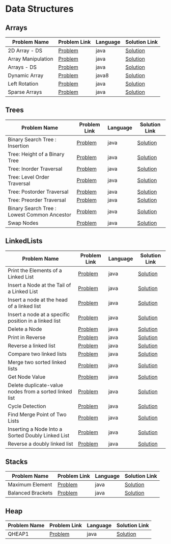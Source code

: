 # Data Structures

## Arrays

|Problem Name|Problem Link|Language|Solution Link|
---|---|---|---
|2D Array - DS|[Problem](https://www.hackerrank.com/challenges/2d-array/problem)|java|[Solution](./Arrays/2DArray-DS.java)|
|Array Manipulation|[Problem](https://www.hackerrank.com/challenges/crush/problem)|java|[Solution](./Arrays/ArrayManipulation.java)|
|Arrays - DS|[Problem](https://www.hackerrank.com/challenges/arrays-ds/problem)|java|[Solution](./Arrays/Arrays-DS.java)|
|Dynamic Array|[Problem](https://www.hackerrank.com/challenges/dynamic-array/problem)|java8|[Solution](./Arrays/DynamicArray.java)|
|Left Rotation|[Problem](https://www.hackerrank.com/challenges/array-left-rotation/problem)|java|[Solution](./Arrays/LeftRotation.java)|
|Sparse Arrays|[Problem](https://www.hackerrank.com/challenges/sparse-arrays/problem)|java|[Solution](./Arrays/SparseArrays.java)|

## Trees

|Problem Name|Problem Link|Language|Solution Link|
---|---|---|---
|Binary Search Tree : Insertion|[Problem](https://www.hackerrank.com/challenges/binary-search-tree-insertion/problem)|java|[Solution](./Trees/BinarySearchTree:Insertion.java)|
|Tree: Height of a Binary Tree|[Problem](https://www.hackerrank.com/challenges/tree-height-of-a-binary-tree/problem)|java|[Solution](./Trees/HeightofaBinaryTree.java)|
|Tree: Inorder Traversal|[Problem](https://www.hackerrank.com/challenges/tree-inorder-traversal/problem)|java|[Solution](./Trees/InorderTraversal.java)|
|Tree: Level Order Traversal|[Problem](https://www.hackerrank.com/challenges/tree-level-order-traversal/problem)|java|[Solution](./Trees/LevelOrderTraversal.java)|
|Tree: Postorder Traversal|[Problem](https://www.hackerrank.com/challenges/tree-postorder-traversal/problem)|java|[Solution](./Trees/PostorderTraversal.java)|
|Tree: Preorder Traversal|[Problem](https://www.hackerrank.com/challenges/tree-preorder-traversal/problem)|java|[Solution](./Trees/PreorderTraversal.java)|
|Binary Search Tree : Lowest Common Ancestor|[Problem](https://www.hackerrank.com/challenges/binary-search-tree-lowest-common-ancestor/problem)|java|[Solution](./Trees/BinarySearchTreeLowestCommonAncestor.java)|
|Swap Nodes|[Problem](https://www.hackerrank.com/challenges/swap-nodes-algo/problem)|java|[Solution](./Trees/SwapNodes.java)|

## LinkedLists

|Problem Name|Problem Link|Language|Solution Link|
---|---|---|---
|Print the Elements of a Linked List|[Problem](https://www.hackerrank.com/challenges/print-the-elements-of-a-linked-list/problem)|java|[Solution](./LinkedLists/PrinttheElementsofaLinkedList.java)|
|Insert a Node at the Tail of a Linked List|[Problem](https://www.hackerrank.com/challenges/insert-a-node-at-the-tail-of-a-linked-list/problem)|java|[Solution](./LinkedLists/InsertaNodeattheTailofaLinkedList.java)|
|Insert a node at the head of a linked list|[Problem](https://www.hackerrank.com/challenges/insert-a-node-at-the-head-of-a-linked-list/problem)|java|[Solution](./LinkedLists/InsertANodeAtTheHeadOfalinkedlist.java)|
|Insert a node at a specific position in a linked list|[Problem](https://www.hackerrank.com/challenges/insert-a-node-at-a-specific-position-in-a-linked-list/problem)|java|[Solution](./LinkedLists/InsertaNodeAtaSpecificPositionInaLinkedList.java)|
|Delete a Node|[Problem](https://www.hackerrank.com/challenges/delete-a-node-from-a-linked-list/problem)|java|[Solution](./LinkedLists/DeleteaNode.java)|
|Print in Reverse|[Problem](https://www.hackerrank.com/challenges/print-the-elements-of-a-linked-list-in-reverse/problem)|java|[Solution](./LinkedLists/PrintInReverse.java)|
|Reverse a linked list|[Problem](https://www.hackerrank.com/challenges/reverse-a-linked-list/problem)|java|[Solution](./LinkedLists/ReverseaLinkedList.java)|
|Compare two linked lists|[Problem](https://www.hackerrank.com/challenges/compare-two-linked-lists/problem)|java|[Solution](./LinkedLists/CompareTwoLinkedLists.java)|
|Merge two sorted linked lists|[Problem](https://www.hackerrank.com/challenges/merge-two-sorted-linked-lists/problem)|java|[Solution](./LinkedLists/MergeTwoSortedLinkedLists.java)|
|Get Node Value|[Problem](https://www.hackerrank.com/challenges/get-the-value-of-the-node-at-a-specific-position-from-the-tail/problem)|java|[Solution](./LinkedLists/GetNodeValue.java)|
|Delete duplicate-value nodes from a sorted linked list|[Problem](https://www.hackerrank.com/challenges/delete-duplicate-value-nodes-from-a-sorted-linked-list/problem)|java|[Solution](./LinkedLists/DeleteDuplicateValueNodesFromASortedLinkedList.java)|
|Cycle Detection|[Problem](https://www.hackerrank.com/challenges/detect-whether-a-linked-list-contains-a-cycle/problem)|java|[Solution](./LinkedLists/CycleDetection.java)|
|Find Merge Point of Two Lists|[Problem](https://www.hackerrank.com/challenges/find-the-merge-point-of-two-joined-linked-lists/problem)|java|[Solution](./LinkedLists/FindMergePointOfTwoLists.java)|
|Inserting a Node Into a Sorted Doubly Linked List|[Problem](https://www.hackerrank.com/challenges/insert-a-node-into-a-sorted-doubly-linked-list/problem)|java|[Solution](./LinkedLists/InsertingANodeIntoASortedDoublyLinkedList.java)|
|Reverse a doubly linked list|[Problem](https://www.hackerrank.com/challenges/reverse-a-doubly-linked-list/problem)|java|[Solution](./LinkedLists/ReverseADoublyLinkedList.java)|

## Stacks

|Problem Name|Problem Link|Language|Solution Link|
---|---|---|---
|Maximum Element|[Problem](https://www.hackerrank.com/challenges/maximum-element/problem)|java|[Solution](./Stacks/MaximumElement.java)|
|Balanced Brackets|[Problem](https://www.hackerrank.com/challenges/balanced-brackets/problem)|java|[Solution](./Stacks/BalancedBrackets.java)|

## Heap

|Problem Name|Problem Link|Language|Solution Link|
---|---|---|---
|QHEAP1|[Problem](https://www.hackerrank.com/challenges/qheap1/problem)|java|[Solution](./Heap/QHEAP1.java)|




